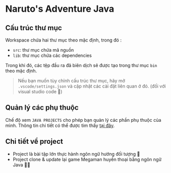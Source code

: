# Naruto's Adventure Java

## Cấu trúc thư mục

Workspace chứa hai thư mục theo mặc định, trong đó :

-   `src`: thư mục chứa mã nguồn
-   `lib`: thư mục chứa các dependencies

Trong khi đó, các tệp đầu ra đã biên dịch sẽ được tạo trong thư mục `bin` theo mặc định.

> Nếu bạn muốn tùy chỉnh cấu trúc thư mục, hãy mở `.vscode/settings.json` và cập nhật các cài đặt liên quan ở đó. (đối với visual studio code 🙂)

## Quản lý các phụ thuộc

Chế độ xem `JAVA PROJECTS` cho phép bạn quản lý các phần phụ thuộc của mình. Thông tin chi tiết có thể được tìm thấy [tại đây](https://github.com/microsoft/vscode-java-dependency#manage-dependencies).

## Chi tiết về project

-   Project là bài tập lớn thực hành ngôn ngữ hướng đối tượng 🙂
-   Project clone & update lại game Megaman huyền thoại bằng ngôn ngữ Java 😵‍💫
